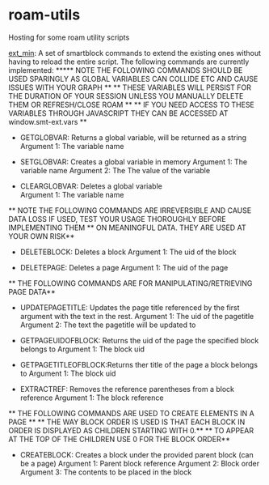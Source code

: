# roam-utils
Hosting for some roam utility scripts

[ext_min](https://ryxai.github.io/roam-utils/ext_min.js): A set of smartblock commands to extend the existing ones without having to reload the entire script.
The following commands are currently implemented:
  ***** NOTE THE FOLLOWING COMMANDS SHOULD BE USED SPARINGLY AS GLOBAL VARIABLES CAN COLLIDE ETC AND CAUSE ISSUES WITH YOUR GRAPH **
  ** THESE VARIABLES WILL PERSIST FOR THE DURATION OF YOUR SESSION UNLESS YOU MANUALLY DELETE THEM OR REFRESH/CLOSE ROAM **
  ** IF YOU NEED ACCESS TO THESE VARIABLES THROUGH JAVASCRIPT THEY CAN BE ACCESSED AT window.smt-ext.vars **
  
  * GETGLOBVAR:         Returns a global variable, will be returned as a string
                        Argument 1: The variable name

  * SETGLOBVAR:         Creates a global variable in memory
                        Argument 1: The variable name
                        Argument 2: The The value of the variable

  * CLEARGLOBVAR:       Deletes a global variable\
                        Argument 1: The variable name
  
  ** NOTE THE FOLLOWING COMMANDS ARE IRREVERSIBLE AND CAUSE DATA LOSS IF USED, TEST YOUR USAGE THOROUGHLY BEFORE IMPLEMENTING THEM
  ** ON MEANINGFUL DATA. THEY ARE USED AT YOUR OWN RISK**

  * DELETEBLOCK:        Deletes a block
                        Argument 1: The uid of the block

  * DELETEPAGE:         Deletes a page
                        Argument 1: The uid of the page

  ** THE FOLLOWING COMMANDS ARE FOR MANIPULATING/RETRIEVING PAGE DATA**

  * UPDATEPAGETITLE:    Updates the page title referenced by the first argument with the text in the rest.
                        Argument 1: The uid of the pagetitle
                        Argument 2: The text the pagetitle will be updated to

  * GETPAGEUIDOFBLOCK:  Returns the uid of the page the specified block belongs to
                        Argument 1: The block uid

  * GETPAGETITLEOFBLOCK:Returns ther title of the page a block belongs to
                        Argument 1: The block uid

  * EXTRACTREF:         Removes the reference parentheses from a block reference
                        Argument 1: The block reference
                        
  ** THE FOLLOWING COMMANDS ARE USED TO CREATE ELEMENTS IN A PAGE **
  ** THE WAY BLOCK ORDER IS USED IS THAT EACH BLOCK IN ORDER IS DISPLAYED AS CHILDREN STARTING WITH 0.**
  ** TO APPEAR AT THE TOP OF THE CHILDREN USE 0 FOR THE BLOCK ORDER**
  
  * CREATEBLOCK:        Creates a block under the provided parent block (can be a page)
                        Argument 1: Parent block reference
                        Argument 2: Block order
                        Argument 3: The contents to be placed in the block


